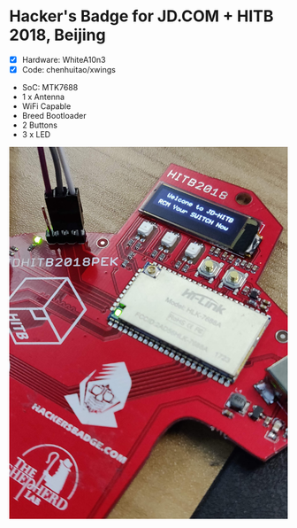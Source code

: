 # Hacker's Badge for JD.COM + HITB 2018, Beijing

- [x] Hardware: WhiteA10n3
- [x] Code: chenhuitao/xwings

* SoC: MTK7688
* 1 x Antenna 
* WiFi Capable
* Breed Bootloader
* 2 Buttons
* 3 x LED

![badge0](/pic/IMG_20181115_213741.jpg)      
